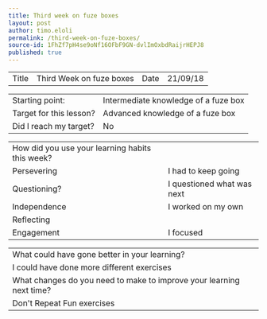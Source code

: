 ```yaml
---
title: Third week on fuze boxes
layout: post
author: timo.eloli
permalink: /third-week-on-fuze-boxes/
source-id: 1FhZf7pH4se9oNf16OFbF9GN-dvlImOxbdRaijrHEPJ8
published: true
---
```

<table>
  <tr>
    <td>Title</td>
    <td>Third Week on fuze boxes</td>
    <td>Date</td>
    <td>21/09/18</td>
  </tr>
</table>


<table>
  <tr>
    <td>Starting point:</td>
    <td>Intermediate knowledge of a fuze box</td>
  </tr>
  <tr>
    <td>Target for this lesson?</td>
    <td>Advanced knowledge of a fuze box</td>
  </tr>
  <tr>
    <td>Did I reach my target? </td>
    <td>No</td>
  </tr>
</table>


<table>
  <tr>
    <td>How did you use your learning habits this week?</td>
    <td></td>
  </tr>
  <tr>
    <td>Persevering</td>
    <td>I had to keep going</td>
  </tr>
  <tr>
    <td>Questioning?</td>
    <td>I questioned what was next</td>
  </tr>
  <tr>
    <td>Independence</td>
    <td>I worked on my own</td>
  </tr>
  <tr>
    <td>Reflecting</td>
    <td></td>
  </tr>
  <tr>
    <td>Engagement</td>
    <td>I focused</td>
  </tr>
</table>


<table>
  <tr>
    <td>What could have gone better in your learning?</td>
    <td></td>
  </tr>
  <tr>
    <td>I could have done more different exercises</td>
    <td></td>
  </tr>
  <tr>
    <td>What changes do you need to make to improve your learning next time?</td>
    <td></td>
  </tr>
  <tr>
    <td>Don't Repeat Fun exercises</td>
    <td></td>
  </tr>
</table>


